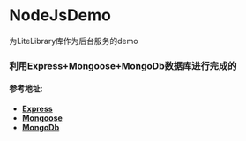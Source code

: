 # NodeJsDemo
为LiteLibrary库作为后台服务的demo
### 利用Express+Mongoose+MongoDb数据库进行完成的
#### 参考地址:
- [**Express**](https://github.com/expressjs/express)
- [**Mongoose**](http://mongoosejs.com/)
- [**MongoDb**](https://docs.mongodb.com/)
